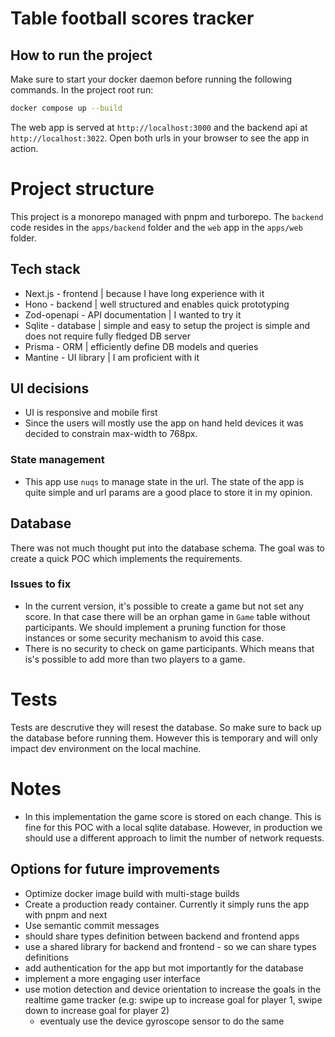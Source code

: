 # Table football scores tracker

## How to run the project

Make sure to start your docker daemon before running the following commands.
In the project root run:

```bash
docker compose up --build
```

The web app is served at `http://localhost:3000` and the backend api at `http://localhost:3022`.
Open both urls in your browser to see the app in action.

# Project structure

This project is a monorepo managed with pnpm and turborepo.
The `backend` code resides in the `apps/backend` folder and the `web` app in the `apps/web` folder.

## Tech stack

- Next.js - frontend | because I have long experience with it
- Hono - backend | well structured and enables quick prototyping
- Zod-openapi - API documentation | I wanted to try it
- Sqlite - database | simple and easy to setup the project is simple and does not require fully fledged DB server
- Prisma - ORM | efficiently define DB models and queries
- Mantine - UI library | I am proficient with it

## UI decisions

- UI is responsive and mobile first
- Since the users will mostly use the app on hand held devices it was decided to constrain max-width to 768px.

### State management

- This app use `nuqs` to manage state in the url. The state of the app is quite simple and url params are a good place to store it in my opinion.

## Database

There was not much thought put into the database schema. The goal was to create a quick POC which implements the requirements.

### Issues to fix

- In the current version, it's possible to create a game but not set any score. In that case there will be an orphan game in `Game` table without participants. We should implement a pruning function for those instances or some security mechanism to avoid this case.
- There is no security to check on game participants. Which means that is's possible to add more than two players to a game.

# Tests

Tests are descrutive they will resest the database. So make sure to back up the database before running them.
However this is temporary and will only impact dev environment on the local machine.

# Notes

- In this implementation the game score is stored on each change. This is fine for this POC with a local sqlite database. However, in production we should use a different approach to limit the number of network requests.

## Options for future improvements

- Optimize docker image build with multi-stage builds
- Create a production ready container. Currently it simply runs the app with pnpm and next
- Use semantic commit messages
- should share types definition between backend and frontend apps
- use a shared library for backend and frontend - so we can share types definitions
- add authentication for the app but mot importantly for the database
- implement a more engaging user interface
- use motion detection and device orientation to increase the goals in the realtime game tracker (e.g: swipe up to increase goal for player 1, swipe down to increase goal for player 2)
  - eventualy use the device gyroscope sensor to do the same
